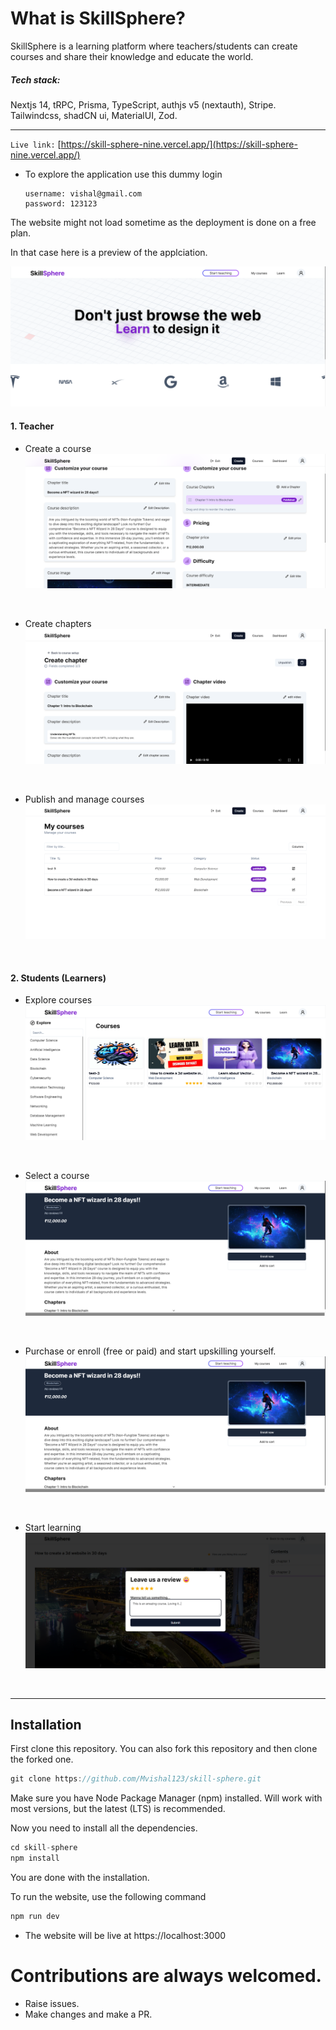 # What is SkillSphere?

SkillSphere is a learning platform where teachers/students can create courses and share their knowledge and educate the world. 

##### Tech stack: 
Nextjs 14, tRPC, Prisma, TypeScript, authjs v5 (nextauth), Stripe.
Tailwindcss, shadCN ui, MaterialUI, Zod.
<hr>

`Live link:` [https://skill-sphere-nine.vercel.app/](https://skill-sphere-nine.vercel.app/)

- To explore the application use this dummy login
    ```
    username: vishal@gmail.com
    password: 123123
    ```

The website might not load sometime as the deployment is done on a free plan.

In that case here is a preview of the applciation.

![pricing page](./public/preview/landing.png)

#### 1. Teacher

- Create a course
![pricing page](./public/preview/create_course.png)
</br>

- Create chapters
![pricing page](./public/preview/create_chapter.png)
</br>

- Publish and manage courses
![pricing page](./public/preview/teacher_courses.png)
</br>

#### 2. Students (Learners)
- Explore courses
![pricing page](./public/preview/course_page.png)
</br>

- Select a course
![pricing page](./public/preview/buy_course.png)
</br>

- Purchase or enroll (free or paid) and start upskilling yourself.
![pricing page](./public/preview/buy_course.png)
</br>

- Start learning
![pricing page](./public/preview/review.png)
</br>
    
<hr>

## Installation
First clone this repository. You can also fork this repository and then clone the forked one.
```ts
git clone https://github.com/Mvishal123/skill-sphere.git
```
Make sure you have Node Package Manager (npm) installed. Will work with most versions, but the latest (LTS) is recommended.

Now you need to install all the dependencies.
```ts
cd skill-sphere
npm install
```
You are done with the installation.

To run the website, use the following command
```ts
npm run dev
```
- The website will be live at https://localhost:3000

# Contributions are always welcomed.
- Raise issues.
- Make changes and make a PR.

 
